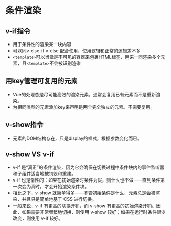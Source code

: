 # 条件渲染

## v-if指令

* 用于条件性的渲染某一块内容
* 可以同v-else-if  v-else 配合使用，使用逻辑和正常的逻辑差不多
* ```<template>```可以当做是不可见的容器来包裹HTML标签，用来一同渲染多个元素，且```<template>```不会被识别渲染
  
## 用key管理可复用的元素

* Vue的处理总是尽可能高效的渲染元素，通常会复用已有元素而不是重新渲染。
* 为相同类型的元素添加key来声明是两个完全独立的元素。不需要复用。

## v-show指令

* 元素的DOM结构存在，只是display的样式，根据参数变化而已。

## v-show VS v-if

* v-if 是“真正”的条件渲染，因为它会确保在切换过程中条件块内的事件监听器和子组件适当地被销毁和重建。
* v-if 也是惰性的：如果在初始渲染时条件为假，则什么也不做——直到条件第一次变为真时，才会开始渲染条件块。
* 相比之下，v-show 就简单得多——不管初始条件是什么，元素总是会被渲染，并且只是简单地基于 CSS 进行切换。
* 一般来说，v-if 有更高的切换开销，而 v-show 有更高的初始渲染开销。因此，如果需要非常频繁地切换，则使用 v-show 较好；如果在运行时条件很少改变，则使用 v-if 较好。